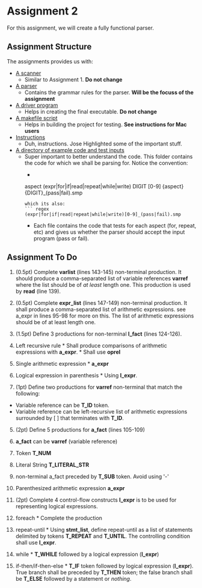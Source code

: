
Assignment 2
============

For this assignment, we will create a fully functional parser.


Assignment Structure
--------------------

The assignments provides us with:

* [A scanner](scanner.yy)
  - Similar to Assignment 1. **Do not change**
* [A parser](grammar.y)
  - Contains the grammar rules for the parser. **Will be the focuss of the assignment**
* [A driver program](driver.c)
  - Helps in creating the final executable. **Do not change**
* [A makefile script](Makefile)
  - Helps in building the project for testing. **See instructions for Mac users**
* [Instructions](cs3323-a2)
  - Duh, instructions. Jose Highlighted some of the important stuff.
* [A directory of example code and test inputs](inputs/)
  - Super important to better understand the code. This folder contains the code for which we shall be parsing for. Notice the convention: 
    * ``` regex 
    aspect (expr|for|if|read|repeat|while|write)
    DIGIT  [0-9]
    {aspect}{DIGIT}_(pass|fail).smp
    ``` 
    which its also:
    ``` regex
    (expr|for|if|read|repeat|while|write)[0-9]_(pass|fail).smp
    ```
    * Each file contains the code that tests for each aspect (for, repeat, etc) and gives us whether the parser should accept the input program (pass or fail).


Assignment To Do
----------------

1. (0.5pt) Complete **varlist** (lines 143-145) non-terminal production. It should produce a comma-separated list of variable references __varref__ where the list should be of _at least_ length one. This production is used by **read** (line 139). 
2. (0.5pt) Complete **expr_list** (lines 147-149) non-terminal production. It shall produce a comma-separated list of arithmetic expressions. see a_expr in lines 95-98 for more on this. The list of arithmetic expressions should be of at least length one.

3. (1.5pt) Define 3 productions for non-terminal **l_fact** (lines 124-126).

  1. Left recursive rule
    * Shall produce comparisons of arithmetic expressions with **a_expr**. 
    * Shall use **oprel**
  2. Single arithmetic expression
    * **a_expr**
  3. Logical expression in parenthesis
    * Using **l_expr**.

4. (1pt) Define two productions for **varref** non-terminal that match the following:
  * Variable reference can be **T_ID** token.
  * Variable reference can be left-recursive list of arithmetic expressions surrounded by \[ \] that terminates with **T_ID**.

5. (2pt) Define 5 productions for **a_fact** (lines 105-109)

  1. **a_fact** can be **varref** (variable reference)
  2. Token **T_NUM**
  3. Literal String **T_LITERAL_STR**
  4. non-terminal a_fact preceded by **T_SUB** token. Avoid using '-'
  5. Parenthesized arithmetic expression **a_expr**

6. (2pt) Complete 4 control-flow constructs **l_expr** is to be used for representing logical expressions.

  1. foreach
    * Complete the production
  2. repeat-until
    * Using **stmt_list**, define repeat-until as a list of statements delimited by tokens **T_REPEAT** and **T_UNTIL**. The controlling condition shall use **l_expr**.
  3. while
    * **T_WHILE** followed by a logical expression (**l_expr**)
  4. if-then/if-then-else
    * **T_IF** token followed by logical expression (**l_expr**). True branch shall be preceded by **T_THEN** token; the  false branch shall be **T_ELSE** followed by a statement or _nothing_.